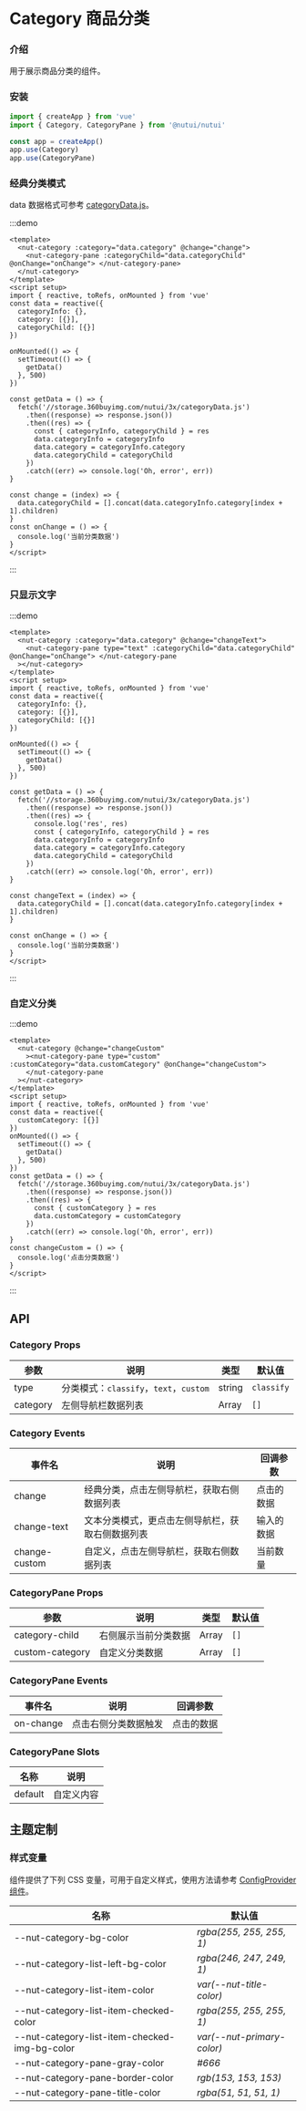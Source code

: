 # Category 商品分类

### 介绍

用于展示商品分类的组件。

### 安装

```js
import { createApp } from 'vue'
import { Category, CategoryPane } from '@nutui/nutui'

const app = createApp()
app.use(Category)
app.use(CategoryPane)
```

### 经典分类模式

data 数据格式可参考
[categoryData.js](https://storage.360buyimg.com/nutui/3x/categoryData.js)。

:::demo

```vue
<template>
  <nut-category :category="data.category" @change="change">
    <nut-category-pane :categoryChild="data.categoryChild" @onChange="onChange"> </nut-category-pane>
  </nut-category>
</template>
<script setup>
import { reactive, toRefs, onMounted } from 'vue'
const data = reactive({
  categoryInfo: {},
  category: [{}],
  categoryChild: [{}]
})

onMounted(() => {
  setTimeout(() => {
    getData()
  }, 500)
})

const getData = () => {
  fetch('//storage.360buyimg.com/nutui/3x/categoryData.js')
    .then((response) => response.json())
    .then((res) => {
      const { categoryInfo, categoryChild } = res
      data.categoryInfo = categoryInfo
      data.category = categoryInfo.category
      data.categoryChild = categoryChild
    })
    .catch((err) => console.log('Oh, error', err))
}

const change = (index) => {
  data.categoryChild = [].concat(data.categoryInfo.category[index + 1].children)
}
const onChange = () => {
  console.log('当前分类数据')
}
</script>
```

:::

### 只显示文字

:::demo

```vue
<template>
  <nut-category :category="data.category" @change="changeText">
    <nut-category-pane type="text" :categoryChild="data.categoryChild" @onChange="onChange"> </nut-category-pane
  ></nut-category>
</template>
<script setup>
import { reactive, toRefs, onMounted } from 'vue'
const data = reactive({
  categoryInfo: {},
  category: [{}],
  categoryChild: [{}]
})

onMounted(() => {
  setTimeout(() => {
    getData()
  }, 500)
})

const getData = () => {
  fetch('//storage.360buyimg.com/nutui/3x/categoryData.js')
    .then((response) => response.json())
    .then((res) => {
      console.log('res', res)
      const { categoryInfo, categoryChild } = res
      data.categoryInfo = categoryInfo
      data.category = categoryInfo.category
      data.categoryChild = categoryChild
    })
    .catch((err) => console.log('Oh, error', err))
}

const changeText = (index) => {
  data.categoryChild = [].concat(data.categoryInfo.category[index + 1].children)
}

const onChange = () => {
  console.log('当前分类数据')
}
</script>
```

:::

### 自定义分类

:::demo

```vue
<template>
  <nut-category @change="changeCustom"
    ><nut-category-pane type="custom" :customCategory="data.customCategory" @onChange="changeCustom">
    </nut-category-pane
  ></nut-category>
</template>
<script setup>
import { reactive, toRefs, onMounted } from 'vue'
const data = reactive({
  customCategory: [{}]
})
onMounted(() => {
  setTimeout(() => {
    getData()
  }, 500)
})
const getData = () => {
  fetch('//storage.360buyimg.com/nutui/3x/categoryData.js')
    .then((response) => response.json())
    .then((res) => {
      const { customCategory } = res
      data.customCategory = customCategory
    })
    .catch((err) => console.log('Oh, error', err))
}
const changeCustom = () => {
  console.log('点击分类数据')
}
</script>
```

:::

## API

### Category Props

| 参数 | 说明 | 类型 | 默认值 |
| --- | --- | --- | --- |
| type | 分类模式：`classify`，`text`，`custom` | string | `classify` |
| category | 左侧导航栏数据列表 | Array | `[]` |

### Category Events

| 事件名 | 说明 | 回调参数 |
| --- | --- | --- |
| change | 经典分类，点击左侧导航栏，获取右侧数据列表 | 点击的数据 |
| change-text | 文本分类模式，更点击左侧导航栏，获取右侧数据列表 | 输入的数据 |
| change-custom | 自定义，点击左侧导航栏，获取右侧数据列表 | 当前数量 |

### CategoryPane Props

| 参数 | 说明 | 类型 | 默认值 |
| --- | --- | --- | --- |
| category-child | 右侧展示当前分类数据 | Array | `[]` |
| custom-category | 自定义分类数据 | Array | `[]` |

### CategoryPane Events

| 事件名 | 说明 | 回调参数 |
| --- | --- | --- |
| on-change | 点击右侧分类数据触发 | 点击的数据 |

### CategoryPane Slots

| 名称 | 说明 |
| --- | --- |
| default | 自定义内容 |

## 主题定制

### 样式变量

组件提供了下列 CSS 变量，可用于自定义样式，使用方法请参考 [ConfigProvider 组件](#/zh-CN/component/configprovider)。

| 名称 | 默认值 |
| --- | --- |
| --nut-category-bg-color | _rgba(255, 255, 255, 1)_ |
| --nut-category-list-left-bg-color | _rgba(246, 247, 249, 1)_ |
| --nut-category-list-item-color | _var(--nut-title-color)_ |
| --nut-category-list-item-checked-color | _rgba(255, 255, 255, 1)_ |
| --nut-category-list-item-checked-img-bg-color | _var(--nut-primary-color)_ |
| --nut-category-pane-gray-color | _#666_ |
| --nut-category-pane-border-color | _rgb(153, 153, 153)_ |
| --nut-category-pane-title-color | _rgba(51, 51, 51, 1)_ |
